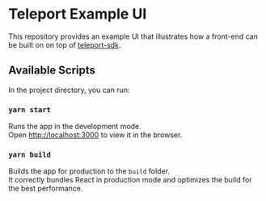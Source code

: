 # Teleport Example UI

This repository provides an example UI that illustrates how a front-end can be built on on top of
[teleport-sdk](https://github.com/makerdao/xdomain/tree/master/packages/teleport-sdk).

## Available Scripts

In the project directory, you can run:

### `yarn start`

Runs the app in the development mode.\
Open [http://localhost:3000](http://localhost:3000) to view it in the browser.

### `yarn build`

Builds the app for production to the `build` folder.\
It correctly bundles React in production mode and optimizes the build for the best performance.
